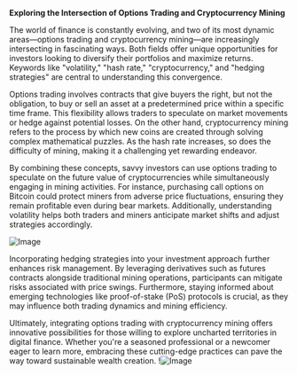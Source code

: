 **Exploring the Intersection of Options Trading and Cryptocurrency Mining**

The world of finance is constantly evolving, and two of its most dynamic areas—options trading and cryptocurrency mining—are increasingly intersecting in fascinating ways. Both fields offer unique opportunities for investors looking to diversify their portfolios and maximize returns. Keywords like "volatility," "hash rate," "cryptocurrency," and "hedging strategies" are central to understanding this convergence.

Options trading involves contracts that give buyers the right, but not the obligation, to buy or sell an asset at a predetermined price within a specific time frame. This flexibility allows traders to speculate on market movements or hedge against potential losses. On the other hand, cryptocurrency mining refers to the process by which new coins are created through solving complex mathematical puzzles. As the hash rate increases, so does the difficulty of mining, making it a challenging yet rewarding endeavor.

By combining these concepts, savvy investors can use options trading to speculate on the future value of cryptocurrencies while simultaneously engaging in mining activities. For instance, purchasing call options on Bitcoin could protect miners from adverse price fluctuations, ensuring they remain profitable even during bear markets. Additionally, understanding volatility helps both traders and miners anticipate market shifts and adjust strategies accordingly.

![Image](https://github.com/user-attachments/assets/3be06921-4469-491d-bd37-5f14c53422b7)

Incorporating hedging strategies into your investment approach further enhances risk management. By leveraging derivatives such as futures contracts alongside traditional mining operations, participants can mitigate risks associated with price swings. Furthermore, staying informed about emerging technologies like proof-of-stake (PoS) protocols is crucial, as they may influence both trading dynamics and mining efficiency.

Ultimately, integrating options trading with cryptocurrency mining offers innovative possibilities for those willing to explore uncharted territories in digital finance. Whether you're a seasoned professional or a newcomer eager to learn more, embracing these cutting-edge practices can pave the way toward sustainable wealth creation. !![Image](https://github.com/user-attachments/assets/3be06921-4469-491d-bd37-5f14c53422b7)